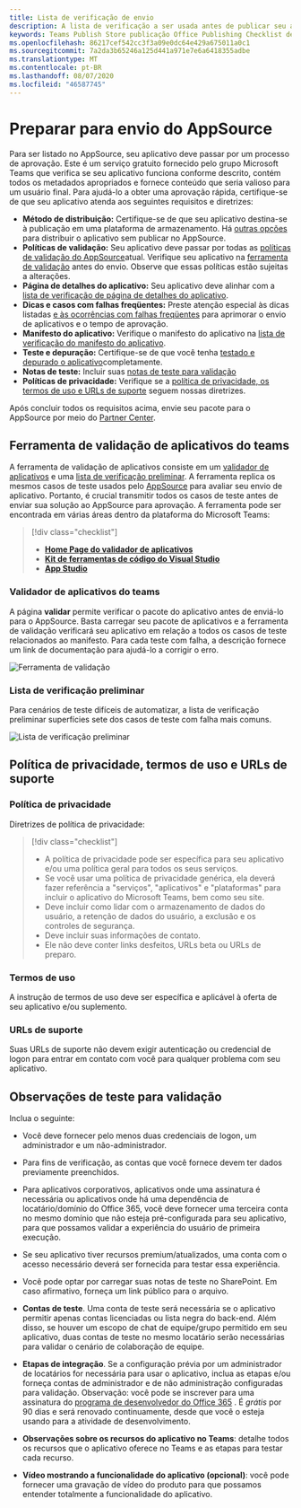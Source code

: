 ```yaml
---
title: Lista de verificação de envio
description: A lista de verificação a ser usada antes de publicar seu aplicativo do Microsoft Teams no AppSource
keywords: Teams Publish Store publicação Office Publishing Checklist de envio
ms.openlocfilehash: 86217cef542cc3f3a09e0dc64e429a675011a0c1
ms.sourcegitcommit: 7a2da3b65246a125d441a971e7e6a6418355adbe
ms.translationtype: MT
ms.contentlocale: pt-BR
ms.lasthandoff: 08/07/2020
ms.locfileid: "46587745"
---
```

# <a name="prepare-for-appsource-submission"></a>Preparar para envio do AppSource  

Para ser listado no AppSource, seu aplicativo deve passar por um processo de aprovação. Este é um serviço gratuito fornecido pelo grupo Microsoft Teams que verifica se seu aplicativo funciona conforme descrito, contém todos os metadados apropriados e fornece conteúdo que seria valioso para um usuário final. Para ajudá-lo a obter uma aprovação rápida, certifique-se de que seu aplicativo atenda aos seguintes requisitos e diretrizes:

* **Método de distribuição:** Certifique-se de que seu aplicativo destina-se à publicação em uma plataforma de armazenamento. Há [outras opções](../../overview.md) para distribuir o aplicativo sem publicar no AppSource.
* **Políticas de validação:** Seu aplicativo deve passar por todas as [políticas de validação do AppSource](https://docs.microsoft.com/legal/marketplace/certification-policies#1140-teams)atual. Verifique seu aplicativo na [ferramenta de validação](#teams-app-validation-tool) antes do envio. Observe que essas políticas estão sujeitas a alterações.
* **Página de detalhes do aplicativo:** Seu aplicativo deve alinhar com a [lista de verificação de página de detalhes do aplicativo](detail-page-checklist.md).
* **Dicas e casos com falhas freqüentes:** Preste atenção especial às dicas listadas [e às ocorrências com falhas freqüentes](frequently-failed-cases.md) para aprimorar o envio de aplicativos e o tempo de aprovação.
* **Manifesto do aplicativo:** Verifique o manifesto do aplicativo na [lista de verificação do manifesto do aplicativo](app-manifest-checklist.md).
* **Teste e depuração:** Certifique-se de que você tenha [testado e depurado o aplicativo](../../../build-and-test/debug.md)completamente.
* **Notas de teste:** Incluir suas [notas de teste para validação](#test-notes-for-validation)
* **Políticas de privacidade:** Verifique se a [política de privacidade, os termos de uso e URLs de suporte](#privacy-policy-terms-of-use-and-support-urls) seguem nossas diretrizes.

Após concluir todos os requisitos acima, envie seu pacote para o AppSource por meio do [Partner Center](/office/dev/store/use-partner-center-to-submit-to-appsource).

## <a name="teams-app-validation-tool"></a>Ferramenta de validação de aplicativos do teams

A ferramenta de validação de aplicativos consiste em um [validador de aplicativos](#teams-app-validator) e uma [lista de verificação preliminar](#preliminary-checklist). A ferramenta replica os mesmos casos de teste usados pelo [AppSource](/office/dev/store/submit-to-appsource-via-partner-center) para avaliar seu envio de aplicativo. Portanto, é crucial transmitir todos os casos de teste antes de enviar sua solução ao AppSource para aprovação. A ferramenta pode ser encontrada em várias áreas dentro da plataforma do Microsoft Teams:

> [!div class="checklist"]
>
> * [**Home Page do validador de aplicativos**](https://dev.teams.microsoft.com/appvalidation.html)
> * [**Kit de ferramentas de código do Visual Studio**](/toolkit/visual-studio-code-overview.md)
> * [**App Studio**](/concepts/build-and-test/app-studio-overview.md)

### <a name="teams-app-validator"></a>Validador de aplicativos do teams

A página **validar** permite verificar o pacote do aplicativo antes de enviá-lo para o AppSource. Basta carregar seu pacote de aplicativos e a ferramenta de validação verificará seu aplicativo em relação a todos os casos de teste relacionados ao manifesto. Para cada teste com falha, a descrição fornece um link de documentação para ajudá-lo a corrigir o erro.

![Ferramenta de validação](../../../../assets/images/validation-tool/validator.png)

### <a name="preliminary-checklist"></a>Lista de verificação preliminar

Para cenários de teste difíceis de automatizar, a lista de verificação preliminar superfícies sete dos casos de teste com falha mais comuns.

![Lista de verificação preliminar](../../../../assets/images/validation-tool/preliminary-checklist.png)

## <a name="privacy-policy-terms-of-use-and-support-urls"></a>Política de privacidade, termos de uso e URLs de suporte

### <a name="privacy-policy"></a>Política de privacidade

Diretrizes de política de privacidade:

> [!div class="checklist"]
>
> * A política de privacidade pode ser específica para seu aplicativo e/ou uma política geral para todos os seus serviços.
> * Se você usar uma política de privacidade genérica, ela deverá fazer referência a "serviços", "aplicativos" e "plataformas" para incluir o aplicativo do Microsoft Teams, bem como seu site.
> * Deve incluir como lidar com o armazenamento de dados do usuário, a retenção de dados do usuário, a exclusão e os controles de segurança.
> * Deve incluir suas informações de contato.
> * Ele não deve conter links desfeitos, URLs beta ou URLs de preparo.

### <a name="terms-of-use"></a>Termos de uso

A instrução de termos de uso deve ser específica e aplicável à oferta de seu aplicativo e/ou suplemento.

### <a name="support-urls"></a>URLs de suporte

Suas URLs de suporte não devem exigir autenticação ou credencial de logon para entrar em contato com você para qualquer problema com seu aplicativo.

## <a name="test-notes-for-validation"></a>Observações de teste para validação

Inclua o seguinte:

* Você deve fornecer pelo menos duas credenciais de logon, um administrador e um não-administrador.

* Para fins de verificação, as contas que você fornece devem ter dados previamente preenchidos.

* Para aplicativos corporativos, aplicativos onde uma assinatura é necessária ou aplicativos onde há uma dependência de locatário/domínio do Office 365, você deve fornecer uma terceira conta no mesmo domínio que não esteja pré-configurada para seu aplicativo, para que possamos validar a experiência do usuário de primeira execução.

* Se seu aplicativo tiver recursos premium/atualizados, uma conta com o acesso necessário deverá ser fornecida para testar essa experiência.

* Você pode optar por carregar suas notas de teste no SharePoint. Em caso afirmativo, forneça um link público para o arquivo.

* **Contas de teste**. Uma conta de teste será necessária se o aplicativo permitir apenas contas licenciadas ou lista negra do back-end. Além disso, se houver um escopo de chat de equipe/grupo permitido em seu aplicativo, duas contas de teste no mesmo locatário serão necessárias para validar o cenário de colaboração de equipe.

* **Etapas de integração**. Se a configuração prévia por um administrador de locatários for necessária para usar o aplicativo, inclua as etapas e/ou forneça contas de administrador e de não administração configuradas para validação. Observação: você pode se inscrever para uma assinatura do [programa de desenvolvedor do Office 365](https://developer.microsoft.com/microsoft-365/dev-program) . É *grátis* por 90 dias e será renovado continuamente, desde que você o esteja usando para a atividade de desenvolvimento.

* **Observações sobre os recursos do aplicativo no Teams**: detalhe todos os recursos que o aplicativo oferece no Teams e as etapas para testar cada recurso.

* **Vídeo mostrando a funcionalidade do aplicativo (opcional)**: você pode fornecer uma gravação de vídeo do produto para que possamos entender totalmente a funcionalidade do aplicativo.
